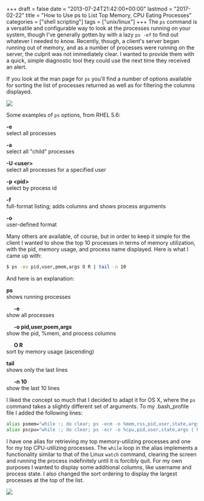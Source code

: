 +++
draft       = false
date        = "2013-07-24T21:42:00+00:00"
lastmod     = "2017-02-22"
title       = "How to Use ps to List Top Memory, CPU Eating Processes"
categories  = ["shell scripting"]
tags        = ["unix/linux"]
+++
The `ps` command is a versatile and configurable way to look at the processes running on your system, though I've generally gotten by with a lazy `ps -ef` to find out whatever I needed to know. Recently, though, a client's server began running out of memory, and as a number of processes were running on the server, the culprit was not immediately clear. I wanted to provide them with a quick, simple diagnostic tool they could use the next time they received an alert. 

If you look at the man page for `ps` you'll find a number of options available for sorting the list of processes returned as well as for filtering the columns displayed.

![](/images/2013-07-24-linux-unix-use-ps-to-list-top-memory-cpu-eating-processes/ac6287b65af17b95d247ea063f0aa1bfc6f106f3b69adf0ae73ed8258d3a6c7b.png)

Some examples of `ps` options, from RHEL 5.6:

**-e**  
select all processes

**-a**  
select all "child" processes

**-U &lt;user&gt;**  
select all processes for a specified user

**-p &lt;pid&gt;**  
select by process id

**-f**  
full-format listing; adds columns and shows process arguments

**-o**  
user-defined format

Many others are available, of course, but in order to keep it simple for the client I wanted to show the top 10 processes in terms of memory utilization, with the pid, memory usage, and process name displayed. Here is what I came up with:

```bash
$ ps -eo pid,user,pmem,args O R | tail -n 10
```
    
And here is an explanation:

**ps**  
shows running processes

**&nbsp;&nbsp;&nbsp;&nbsp;&nbsp;&nbsp;-e**  
show all processes

**&nbsp;&nbsp;&nbsp;&nbsp;&nbsp;&nbsp;-o pid,user,poem,args**  
show the pid, %mem, and process columns

**&nbsp;&nbsp;&nbsp;&nbsp;&nbsp;&nbsp;O R**  
sort by memory usage (ascending)

**tail**  
shows only the last lines

**&nbsp;&nbsp;&nbsp;&nbsp;&nbsp;&nbsp;-n 10**  
show the last 10 lines

I liked the concept so much that I decided to adapt it for OS X, where the `ps` command takes a slightly different set of arguments. To my .bash_profile file I added the following lines:

```bash
alias psmem="while :; do clear; ps -ecm -o %mem,rss,pid,user,state,args | head -n 10; sleep 5; done"
alias pscpu="while :; do clear; ps -ecr -o %cpu,pid,user,state,args | head -n 10; sleep 2; done"
```

I have one alias for retrieving my top memory-utilizing processes and one for my top CPU-utilizing processes. The `while` loop in the alias implements a functionality similar to that of the Linux `watch` command, clearing the screen and running the process indefinitely until it is forcibly quit. For my own purposes I wanted to display some additional columns, like username and process state. I also changed the sort ordering to display the largest processes at the top of the list.

![](/images/2013-07-24-linux-unix-use-ps-to-list-top-memory-cpu-eating-processes/2bcd3b2c40d8bc37893b47399aed325508e95c655492de8866a8365eede7008f.png)
